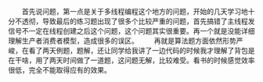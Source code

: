 ﻿　　首先说问题，第一点是关于多线程编程这个地方的问题，开始的几天学习地十分不透彻，导致最后的练习题出现了很多个比较严重的问题，首先搞错了主线程发信号不一定在线程创建之后这个问题，这个问题其实很重要。再一个就是没能详细理解生产者消费者模型，造成很多的误区。
  　　再就是算法题方面依然形势严峻，在看了两天例题，题解，还让同学给我讲了一边代码的时候我才理解了背包是在干啥，用了两天时间做了一道题，这问题无解，比较难受。看书的时候感觉效率很低，完全不能取得应有的效果。